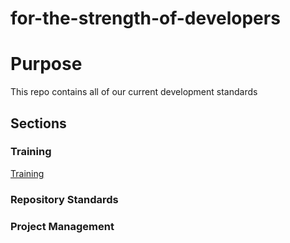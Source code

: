 # for-the-strength-of-developers

# Purpose
This repo contains all of our current development standards

## Sections

### Training
[Training](./Training.md)

### Repository Standards

### Project Management
